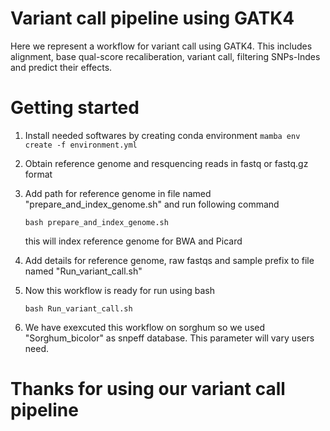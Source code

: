# Variant call pipeline using GATK4

Here we represent a workflow for variant call using GATK4. This includes alignment, base qual-score recaliberation, variant call, filtering SNPs-Indes and predict their effects.

# Getting started
1. Install needed softwares by creating conda environment
   `mamba env create -f environment.yml`

2. Obtain reference genome and resquencing reads in fastq or fastq.gz format
3. Add path for reference genome in file named "prepare_and_index_genome.sh" and run following command
   
   `bash prepare_and_index_genome.sh`
   
   this will index reference genome for BWA and Picard
5. Add details for reference genome, raw fastqs and sample prefix to file named "Run_variant_call.sh" 
6. Now this workflow is ready for run using bash
   
   `bash Run_variant_call.sh`
   
8. We have exexcuted this workflow on sorghum so we used "Sorghum_bicolor" as snpeff database. This parameter will vary users need.

# Thanks for using our variant call pipeline
